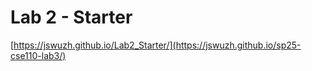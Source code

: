 # Lab 2 - Starter
 [https://jswuzh.github.io/Lab2_Starter/](https://jswuzh.github.io/sp25-cse110-lab3/)
